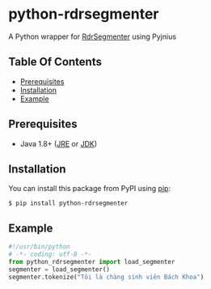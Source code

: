 # python-rdrsegmenter

A Python wrapper for [RdrSegmenter](https://github.com/datquocnguyen/RDRsegmenter) using Pyjnius

## Table Of Contents

  * [Prerequisites](#prerequisites)
  * [Installation](#installation)
  * [Example](#example)

## Prerequisites

- Java 1.8+ ([JRE](http://www.oracle.com/technetwork/java/javase/downloads/jre8-downloads-2133155.html) or [JDK](http://www.oracle.com/technetwork/java/javase/downloads/jdk8-downloads-2133151.html))

## Installation

You can install this package from PyPI using [pip](http://www.pip-installer.org):

```
$ pip install python-rdrsegmenter
```

## Example

```python
#!/usr/bin/python
# -*- coding: utf-8 -*-
from python_rdrsegmenter import load_segmenter
segmenter = load_segmenter()
segmenter.tokenize("Tôi là chàng sinh viên Bách Khoa")
```
